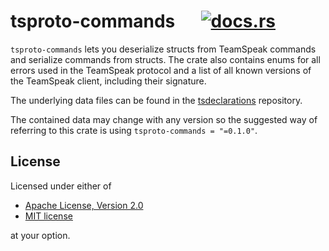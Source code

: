 # tsproto-commands &emsp; [![docs.rs](https://docs.rs/tsproto-commands/badge.svg)](https://docs.rs/tsproto-commands)
`tsproto-commands` lets you deserialize structs from TeamSpeak commands and
serialize commands from structs. The crate also contains enums for all
errors used in the TeamSpeak protocol and a list of all known versions of
the TeamSpeak client, including their signature.

The underlying data files can be found in the [tsdeclarations](https://github.com/ReSpeak/tsdeclarations)
repository.

The contained data may change with any version so the suggested way of
referring to this crate is using `tsproto-commands = "=0.1.0"`.

## License
Licensed under either of

 * [Apache License, Version 2.0](LICENSE-APACHE)
 * [MIT license](LICENSE-MIT)

at your option.
